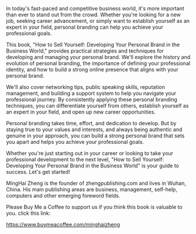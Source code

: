 
In today's fast-paced and competitive business world, it's more important than ever to stand out from the crowd. Whether you're looking for a new job, seeking career advancement, or simply want to establish yourself as an expert in your field, personal branding can help you achieve your professional goals.

This book, "How to Sell Yourself: Developing Your Personal Brand in the Business World," provides practical strategies and techniques for developing and managing your personal brand. We'll explore the history and evolution of personal branding, the importance of defining your professional identity, and how to build a strong online presence that aligns with your personal brand.

We'll also cover networking tips, public speaking skills, reputation management, and building a support system to help you navigate your professional journey. By consistently applying these personal branding techniques, you can differentiate yourself from others, establish yourself as an expert in your field, and open up new career opportunities.

Personal branding takes time, effort, and dedication to develop. But by staying true to your values and interests, and always being authentic and genuine in your approach, you can build a strong personal brand that sets you apart and helps you achieve your professional goals.

Whether you're just starting out in your career or looking to take your professional development to the next level, "How to Sell Yourself: Developing Your Personal Brand in the Business World" is your guide to success. Let's get started!

MingHai Zheng is the founder of zhengpublishing.com and lives in Wuhan, China. His main publishing areas are business, management, self-help, computers and other emerging foreword fields.

Please Buy Me a Coffee to support us if you think this book is valuable to you. click this link:

https://www.buymeacoffee.com/minghaizheng

